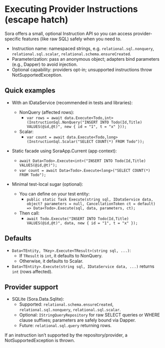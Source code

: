 # Executing Provider Instructions (escape hatch)

Sora offers a small, optional Instruction API so you can access provider-specific features (like raw SQL) safely when you need to.

- Instruction name: namespaced strings, e.g. `relational.sql.nonquery`, `relational.sql.scalar`, `relational.schema.ensureCreated`.
- Parameterization: pass an anonymous object; adapters bind parameters (e.g., Dapper) to avoid injection.
- Optional capability: providers opt-in; unsupported instructions throw NotSupportedException.

## Quick examples

- With an IDataService (recommended in tests and libraries):
  - NonQuery (affected rows):
    - `var rows = await data.Execute<Todo,int>(InstructionSql.NonQuery("INSERT INTO Todo(Id,Title) VALUES(@id,@t)", new { id = "1", t = "x" }));`
  - Scalar:
    - `var count = await data.Execute<Todo,long>(InstructionSql.Scalar("SELECT COUNT(*) FROM Todo"));`

- Static facade using SoraApp.Current (app context):
  - `await Data<Todo>.Execute<int>("INSERT INTO Todo(Id,Title) VALUES(@id,@t)");`
  - `var count = await Data<Todo>.Execute<long>("SELECT COUNT(*) FROM Todo");`

- Minimal test-local sugar (optional):
  - You can define on your test entity:
    - `public static Task Execute(string sql, IDataService data, object? parameters = null, CancellationToken ct = default) => Data<Todo>.Execute(sql, data, parameters, ct);`
  - Then call:
    - `await Todo.Execute("INSERT INTO Todo(Id,Title) VALUES(@id,@t)", data, new { id = "1", t = "x" });`

## Defaults

- `Data<TEntity, TKey>.Execute<TResult>(string sql, ...)`:
  - If `TResult` is `int`, it defaults to NonQuery.
  - Otherwise, it defaults to Scalar.
- `Data<TEntity>.Execute(string sql, IDataService data, ...)` returns `int` (rows affected).

## Provider support

- SQLite (Sora.Data.Sqlite):
  - Supported: `relational.schema.ensureCreated`, `relational.sql.nonquery`, `relational.sql.scalar`.
  - Optional: `IStringQueryRepository` for raw SELECT queries or WHERE clause suffixes; parameters are safely bound via Dapper.
  - Future: `relational.sql.query` returning rows.

If an instruction isn’t supported by the repository/provider, a NotSupportedException is thrown.
